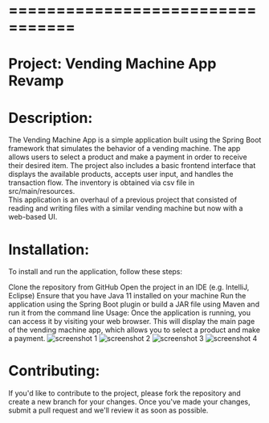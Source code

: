 # =================================
# Project: Vending Machine App Revamp
# Description:
The Vending Machine App is a simple application built using the Spring Boot framework that simulates the behavior of a vending machine. The app allows users to select a product and make a payment in order to receive their desired item. The project also includes a basic frontend interface that displays the available products, accepts user input, and handles the transaction flow. The inventory is obtained via csv file in src/main/resources.
<br>
This application is an overhaul of a previous project that consisted of reading and writing files with a similar vending machine but now with a web-based UI.
# Installation:
To install and run the application, follow these steps:

Clone the repository from GitHub
Open the project in an IDE (e.g. IntelliJ, Eclipse)
Ensure that you have Java 11 installed on your machine
Run the application using the Spring Boot plugin or build a JAR file using Maven and run it from the command line
Usage:
Once the application is running, you can access it by visiting your web browser. This will display the main page of the vending machine app, which allows you to select a product and make a payment.
![screenshot 1](./client/src/images/screenshots/srcnsht1.png)
![screenshot 2](./client/src/images/screenshots/srcnsht2.png)
![screenshot 3](./client/src/images/screenshots/srcnsht3.png)
![screenshot 4](./client/src/images/screenshots/srcnsht4.png)



# Contributing:
If you'd like to contribute to the project, please fork the repository and create a new branch for your changes. Once you've made your changes, submit a pull request and we'll review it as soon as possible.
